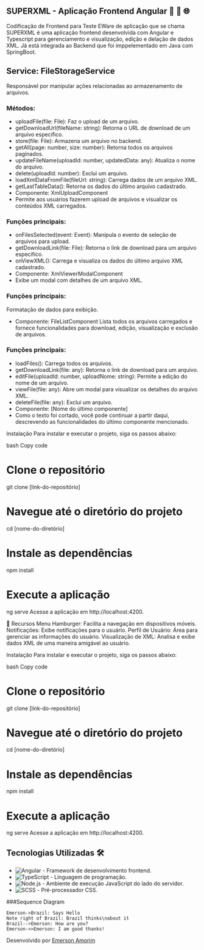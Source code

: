 ## SUPERXML - Aplicação Frontend Angular 🚀 🔄 🌐

Codificação de Frontend para Teste EWare de aplicação  que se chama SUPERXML é uma aplicação frontend desenvolvida com Angular e Typescript para gerenciamento e visualização, edição e delação de dados XML. Já está integrada ao Backend que foi imppelementado em Java com SpringBoot.


## Service: FileStorageService
Responsável por manipular ações relacionadas ao armazenamento de arquivos.

### Métodos:
- uploadFile(file: File): Faz o upload de um arquivo.
- getDownloadUrl(fileName: string): Retorna o URL de download de um arquivo específico.
- store(file: File): Armazena um arquivo no backend.
- getAll(page: number, size: number): Retorna todos os arquivos paginados.
- updateFileName(uploadId: number, updatedData: any): Atualiza o nome do arquivo.
- delete(uploadId: number): Exclui um arquivo.
- loadXmlDataFromFile(fileUrl: string): Carrega dados de um arquivo XML.
- getLastTableData(): Retorna os dados do último arquivo cadastrado.
- Componente: XmlUploadComponent
- Permite aos usuários fazerem upload de arquivos e visualizar os conteúdos XML carregados.

### Funções principais:
- onFilesSelected(event: Event): Manipula o evento de seleção de arquivos para upload.
- getDownloadLink(file: File): Retorna o link de download para um arquivo específico.
- onViewXML(): Carrega e visualiza os dados do último arquivo XML cadastrado.
- Componente: XmlViewerModalComponent
- Exibe um modal com detalhes de um arquivo XML.

### Funções principais:
Formatação de dados para exibição.
- Componente: FileListComponent
Lista todos os arquivos carregados e fornece funcionalidades para download, edição, visualização e exclusão de arquivos.

### Funções principais:
- loadFiles(): Carrega todos os arquivos.
- getDownloadLink(file: any): Retorna o link de download para um arquivo.
- editFile(uploadId: number, uploadNome: string): Permite a edição do nome de um arquivo.
- viewFile(file: any): Abre um modal para visualizar os detalhes do arquivo XML.
- deleteFile(file: any): Exclui um arquivo.
- Componente: [Nome do último componente]
- Como o texto foi cortado, você pode continuar a partir daqui, descrevendo as funcionalidades do último componente mencionado.

Instalação
Para instalar e executar o projeto, siga os passos abaixo:

bash
Copy code
# Clone o repositório
git clone [link-do-repositório]

# Navegue até o diretório do projeto
cd [nome-do-diretório]

# Instale as dependências
npm install

# Execute a aplicação
ng serve
Acesse a aplicação em http://localhost:4200.

🚀 Recursos
Menu Hamburger: Facilita a navegação em dispositivos móveis.
Notificações: Exibe notificações para o usuário.
Perfil de Usuário: Área para gerenciar as informações do usuário.
Visualização de XML: Analisa e exibe dados XML de uma maneira amigável ao usuário.

Instalação
Para instalar e executar o projeto, siga os passos abaixo:

bash
Copy code
# Clone o repositório
git clone [link-do-repositório]

# Navegue até o diretório do projeto
cd [nome-do-diretório]

# Instale as dependências
npm install

# Execute a aplicação
ng serve
Acesse a aplicação em http://localhost:4200.




## Tecnologias Utilizadas 🛠️

- ![Angular](https://img.shields.io/badge/-Angular-DD0031?style=flat-square&logo=angular&logoColor=white) - Framework de desenvolvimento frontend.
- ![TypeScript](https://img.shields.io/badge/-TypeScript-3178C6?style=flat-square&logo=typescript&logoColor=white) - Linguagem de programação.
- ![Node.js](https://img.shields.io/badge/-Node.js-339933?style=flat-square&logo=node.js&logoColor=white) - Ambiente de execução JavaScript do lado do servidor.
- ![SCSS](https://img.shields.io/badge/-SCSS-CC6699?style=flat-square&logo=sass&logoColor=white) - Pré-processador CSS.


###Sequence Diagram
                    
```seq
Emerson->Brazil: Says Hello 
Note right of Brazil: Brazil thinks\nabout it 
Brazil-->Emerson: How are you? 
Emerson->>Emerson: I am good thanks!
```



Desenvolvido por [Emerson Amorim](link_do_seu_perfil_no_GitHub)
